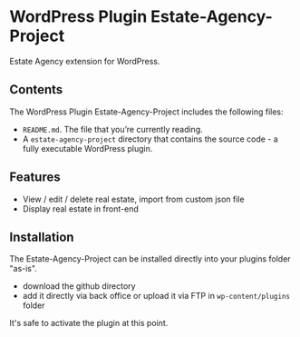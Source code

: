 # WordPress Plugin Estate-Agency-Project

Estate Agency extension for WordPress.

## Contents

The WordPress Plugin Estate-Agency-Project includes the following files:

* `README.md`. The file that you’re currently reading.
* A `estate-agency-project` directory that contains the source code - a fully executable WordPress plugin.

## Features

* View / edit / delete real estate, import from custom json file
* Display real estate in front-end

## Installation

The Estate-Agency-Project can be installed directly into your plugins folder "as-is".

* download the github directory
* add it directly via back office or upload it via FTP in `wp-content/plugins` folder

It's safe to activate the plugin at this point.